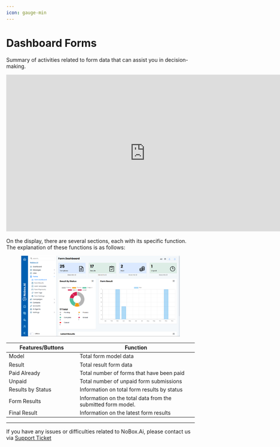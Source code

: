 ```yaml
---
icon: gauge-min
---
```


# Dashboard Forms

Summary of activities related to form data that can assist you in decision-making.

<iframe width="742" height="418" src="https://www.youtube.com/embed/Vc0-YrbfoXc/" title="01. Instalasi NoBox Desktop" frameborder="0" allow="accelerometer; autoplay; clipboard-write; encrypted-media; gyroscope; picture-in-picture; web-share" referrerpolicy="strict-origin-when-cross-origin" allowfullscreen></iframe>

On the display, there are several sections, each with its specific function. The explanation of these functions is as follows:

<figure><img src="../../.gitbook/assets/Screenshot 2025-07-04 132315.png" alt=""><figcaption></figcaption></figure>

<table><thead><tr><th width="175.4000244140625">Features/Buttons</th><th>Function</th></tr></thead><tbody><tr><td>Model</td><td>Total form model data</td></tr><tr><td>Result</td><td>Total result form data</td></tr><tr><td>Paid Already</td><td>Total number of forms that have been paid</td></tr><tr><td>Unpaid</td><td>Total number of unpaid form submissions</td></tr><tr><td>Results by Status</td><td>Information on total form results by status</td></tr><tr><td>Form Results</td><td>Information on the total data from the submitted form model.</td></tr><tr><td>Final Result</td><td>Information on the latest form results</td></tr></tbody></table>

---

If you have any issues or difficulties related to NoBox.Ai, please contact us via [Support Ticket](https://crm.mynobox.com/clients/tickets)
